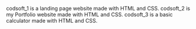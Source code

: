 codsoft_1 is a landing page website made with HTML and CSS.
codsoft_2 is my Portfolio website made with HTML and CSS.
codsoft_3 is a basic calculator made with HTML and CSS.
